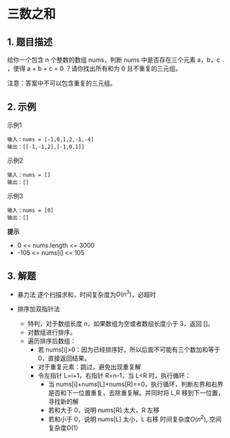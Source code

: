 # 三数之和

## 1. 题目描述
给你一个包含 n 个整数的数组 nums，判断 nums 中是否存在三个元素 a，b，c ，使得 a + b + c = 0 ？请你找出所有和为 0 且不重复的三元组。

注意：答案中不可以包含重复的三元组。


## 2. 示例

示例1
```
输入：nums = [-1,0,1,2,-1,-4]
输出：[[-1,-1,2],[-1,0,1]]
```

示例2
```
输入：nums = []
输出：[]
```

示例3
```
输入：nums = [0]
输出：[]
```

**提示**
- 0 <= nums.length <= 3000
- -105 <= nums[i] <= 105

## 3. 解题
- 暴力法
  逐个扫描求和，时间复杂度为$O(n^3)$，必超时

- 排序加双指针法
  - 特判，对于数组长度 n，如果数组为空或者数组长度小于 3，返回 []。
  - 对数组进行排序。
  - 遍历排序后数组：
    - 若 nums[i]>0：因为已经排序好，所以后面不可能有三个数加和等于 0，直接返回结果。
    - 对于重复元素：跳过，避免出现重复解
    - 令左指针 L=i+1，右指针 R=n-1，当 L<R 时，执行循环：
      - 当 nums[i]+nums[L]+nums[R]==0，执行循环，判断左界和右界是否和下一位置重复，去除重复解。并同时将 L,R 移到下一位置，寻找新的解
      - 若和大于 0，说明 nums[R] 太大，R 左移
      - 若和小于 0，说明 nums[L] 太小，L 右移
  时间复杂度$O(n^2)$, 空间复杂度O(1)
